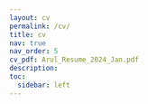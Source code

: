 ```yaml
---
layout: cv
permalink: /cv/
title: cv
nav: true
nav_order: 5
cv_pdf: Arul_Resume_2024_Jan.pdf
description:
toc:
  sidebar: left
---
```


